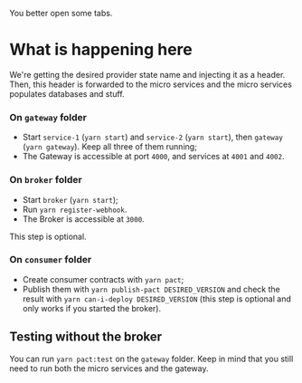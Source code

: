 You better open some tabs.

# What is happening here

We're getting the desired provider state name and injecting it as a header. Then, this header is forwarded to the micro services and the micro services populates databases and stuff.

### On `gateway` folder

- Start `service-1` (`yarn start`) and `service-2` (`yarn start`), then `gateway` (`yarn gateway`). Keep all three of them running;
- The Gateway is accessible at port `4000`, and services at `4001` and `4002`.

### On `broker` folder

- Start `broker` (`yarn start`);
- Run `yarn register-webhook`.
- The Broker is accessible at `3000`.

This step is optional.

### On `consumer` folder

- Create consumer contracts with `yarn pact`;
- Publish them with `yarn publish-pact DESIRED_VERSION` and check the result with `yarn can-i-deploy DESIRED_VERSION` (this step is optional and only works if you started the broker).

## Testing without the broker

You can run `yarn pact:test` on the `gateway` folder. Keep in mind that you still need to run both the micro services and the gateway.
